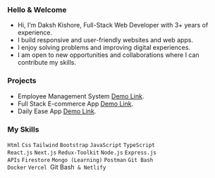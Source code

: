 ### Hello & Welcome
- Hi, I’m Daksh Kishore, Full-Stack Web Developer with 3+ years of experience.
- I build responsive and user-friendly websites and web apps.
- I enjoy solving problems and improving digital experiences.
- I am open to new opportunities and collaborations where I can contribute my skills.

### Projects
- Employee Management System [Demo Link](https://github.com).
- Full Stack E-commerce App [Demo Link](https://github.com).
- Daily Ease App [Demo Link](https://github.com).

### My Skills
`Html` `Css` `Tailwind` `Bootstrap` `JavaScript` `TypeScript`<br />
`React.js` `Next.js` `Redux-Toolkit` `Node.js` `Express.js`<br />
`APIs` `Firestore` `Mongo (Learning)` `Postman` `Git Bash`<br />
`Docker` `Vercel `Git Bash` & Netlify`

